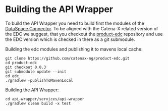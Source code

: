 # Building the API Wrapper

To build the API Wrapper you need to build first the modules of the
[DataSpace Connector](https://github.com/eclipse-dataspaceconnector/DataSpaceConnector/). To be aligned with the
Catena-X related version of the EDC we suggest, that you checkout the
[product-edc](https://github.com/catenax-ng/product-edc) repository and use the EDC version which is checked in there as
a git submodule.

Building the edc modules and publishing it to mavens local cache:

```shell
git clone https://github.com/catenax-ng/product-edc.git
cd product-edc
git checkout 0.0.3
git submodule update --init
cd edc
./gradlew -publishToMavenLocal
```

Building the API Wrapper:

```shell
cd api-wrapper/services/api-wrapper
./gradlew clean build -x test
```
